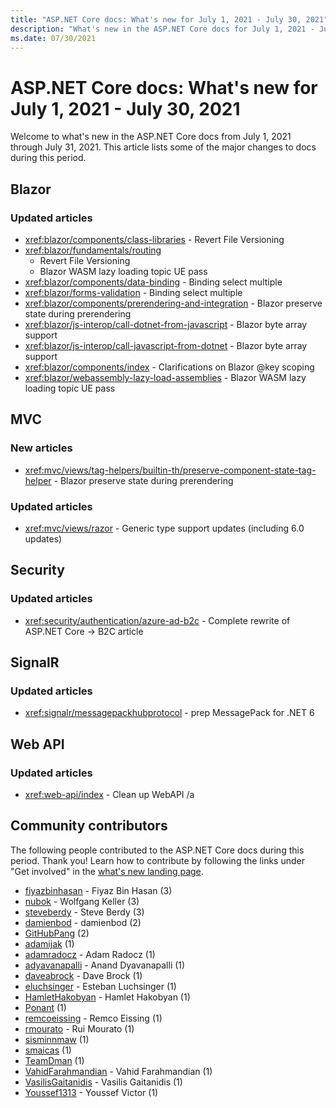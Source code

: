 ```yaml
---
title: "ASP.NET Core docs: What's new for July 1, 2021 - July 30, 2021"
description: "What's new in the ASP.NET Core docs for July 1, 2021 - July 30, 2021."
ms.date: 07/30/2021
---
```


# ASP.NET Core docs: What's new for July 1, 2021 - July 30, 2021

Welcome to what's new in the ASP.NET Core docs from July 1, 2021 through July 31, 2021. This article lists some of the major changes to docs during this period.

## Blazor

### Updated articles

- <xref:blazor/components/class-libraries> - Revert File Versioning
- <xref:blazor/fundamentals/routing>
  - Revert File Versioning
  - Blazor WASM lazy loading topic UE pass
- <xref:blazor/components/data-binding> - Binding select multiple
- <xref:blazor/forms-validation> - Binding select multiple
- <xref:blazor/components/prerendering-and-integration> - Blazor preserve state during prerendering
- <xref:blazor/js-interop/call-dotnet-from-javascript> - Blazor byte array support
- <xref:blazor/js-interop/call-javascript-from-dotnet> - Blazor byte array support
- <xref:blazor/components/index> - Clarifications on Blazor @key scoping
- <xref:blazor/webassembly-lazy-load-assemblies> - Blazor WASM lazy loading topic UE pass

## MVC

### New articles

- <xref:mvc/views/tag-helpers/builtin-th/preserve-component-state-tag-helper> - Blazor preserve state during prerendering

### Updated articles

- <xref:mvc/views/razor> - Generic type support updates (including 6.0 updates)

## Security

### Updated articles

- <xref:security/authentication/azure-ad-b2c> - Complete rewrite of ASP.NET Core -> B2C article

## SignalR

### Updated articles

- <xref:signalr/messagepackhubprotocol> - prep MessagePack for .NET 6

## Web API

### Updated articles

- <xref:web-api/index> - Clean up WebAPI /a

## Community contributors

The following people contributed to the ASP.NET Core docs during this period. Thank you! Learn how to contribute by following the links under "Get involved" in the [what's new landing page](index.yml).

- [fiyazbinhasan](https://github.com/fiyazbinhasan) - Fiyaz Bin Hasan (3)
- [nubok](https://github.com/nubok) - Wolfgang Keller (3)
- [steveberdy](https://github.com/steveberdy) - Steve Berdy (3)
- [damienbod](https://github.com/damienbod) - damienbod (2)
- [GitHubPang](https://github.com/GitHubPang) (2)
- [adamijak](https://github.com/adamijak) (1)
- [adamradocz](https://github.com/adamradocz) - Adam Radocz (1)
- [adyavanapalli](https://github.com/adyavanapalli) - Anand Dyavanapalli (1)
- [daveabrock](https://github.com/daveabrock) - Dave Brock (1)
- [eluchsinger](https://github.com/eluchsinger) - Esteban Luchsinger (1)
- [HamletHakobyan](https://github.com/HamletHakobyan) - Hamlet Hakobyan (1)
- [Ponant](https://github.com/Ponant) (1)
- [remcoeissing](https://github.com/remcoeissing) - Remco Eissing (1)
- [rmourato](https://github.com/rmourato) - Rui Mourato (1)
- [sisminnmaw](https://github.com/sisminnmaw) (1)
- [smaicas](https://github.com/smaicas) (1)
- [TeamDman](https://github.com/TeamDman) (1)
- [VahidFarahmandian](https://github.com/VahidFarahmandian) - Vahid Farahmandian (1)
- [VasilisGaitanidis](https://github.com/VasilisGaitanidis) - Vasilis Gaitanidis (1)
- [Youssef1313](https://github.com/Youssef1313) - Youssef Victor (1)
